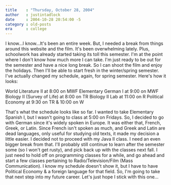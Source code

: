 ```yaml
---
title    : "Thursday, October 28, 2004"
author   : justintadlock
date     : 2004-10-28 20:54:00 -5
category : old-posts
era      : college
---
```


I know...I know...It's been an entire week. But, I needed a break from things around this website and the film. It's been overwhelming lately. Plus, schoolwork has already started taking its toll this semester. I'm at the point where I don't know how much more I can take. I'm just ready to be out for the semester and have a nice long break. So I can shoot the film and enjoy the holidays. Then I'll be able to start fresh in the winter/spring semester. I've actually changed my schedule, again, for spring semester. Here's how it looks:

World Literature II at 8:00 on MWF
Elementary German I at 9:00 on MWF
Biology II (Survey of Life) at 8:00 on TR
Biology II Lab at 11:00 on R
Political Economy at 9:30 on TR & 10:00 on W

That's what the schedule looks like so far. I wanted to take Elementary Spanish I, but I wasn't going to class at 5:00 on Fridays. So, I decided to go with German since it's widely spoken in Europe. It was either that, French, Greek, or Latin. Since French isn't spoken as much, and Greek and Latin are dead languages, only useful for studying old texts, it made my decision a little easier. I decided not to proceed with my Java II class. I need an even bigger break from that. I'll probably still continue to learn after the semester some (so I won't get rusty), and pick back up with the classes next fall. I just need to hold off on programming classes for a while, and go ahead and start a few classes pertaining to Radio/Television/Film (Mass Communication). I know my schedule doesn't show it, but I have to have Political Economy &amp; a foreign language for that field. So, I'm going to take that next step into my future career. Let's just hope I stick with this one...
